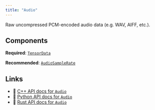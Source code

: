```yaml
---
title: "Audio"
---
```


Raw uncompressed PCM-encoded audio data (e.g. WAV, AIFF, etc.).

## Components

**Required**: [`TensorData`](../components/tensor_data.md)

**Recommended**: [`AudioSampleRate`](../components/audio_sample_rate.md)

## Links
 * 🌊 [C++ API docs for `Audio`](https://ref.rerun.io/docs/cpp/stable/structrerun_1_1archetypes_1_1Audio.html)
 * 🐍 [Python API docs for `Audio`](https://ref.rerun.io/docs/python/stable/common/archetypes#rerun.archetypes.Audio)
 * 🦀 [Rust API docs for `Audio`](https://docs.rs/rerun/latest/rerun/archetypes/struct.Audio.html)

